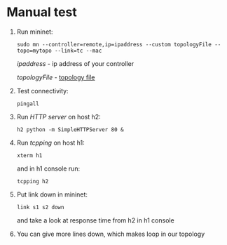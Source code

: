 # Manual test

1. Run mininet:

    `sudo mn --controller=remote,ip=ipaddress --custom topologyFile --topo=mytopo --link=tc --mac`

    *ipaddress* - ip address of your controller

    *topologyFile* -  [topology file](https://github.com/aks-2017/semestralne-zadania-semestralne-zadanie-xkanuch-xjanec/blob/master/sdn/topology/topologySDN.py)

2. Test connectivity:

    `pingall`

3. Run *HTTP server* on host h2:

    `h2 python -m SimpleHTTPServer 80 &`

4. Run *tcpping* on host h1:

    `xterm h1`

    and in h1 console run:

    `tcpping h2`

5. Put link down in mininet:

    `link s1 s2 down`

    and take a look at response time from h2 in h1 console

6. You can give more lines down, which makes loop in our topology
